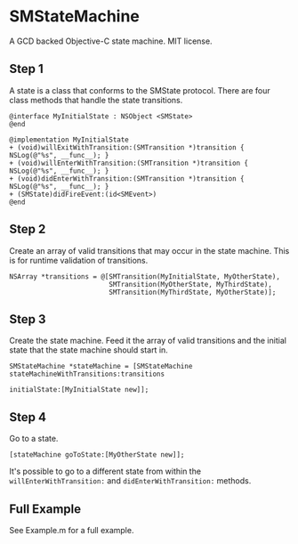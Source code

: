 # SMStateMachine

A GCD backed Objective-C state machine. MIT license.

## Step 1

A state is a class that conforms to the SMState protocol. There are four class
methods that handle the state transitions.

```
@interface MyInitialState : NSObject <SMState>
@end

@implementation MyInitialState
+ (void)willExitWithTransition:(SMTransition *)transition { NSLog(@"%s", __func__); }
+ (void)willEnterWithTransition:(SMTransition *)transition { NSLog(@"%s", __func__); }
+ (void)didEnterWithTransition:(SMTransition *)transition { NSLog(@"%s", __func__); }
+ (SMState)didFireEvent:(id<SMEvent>)
@end
```

## Step 2

Create an array of valid transitions that may occur in the state machine. This is for runtime validation of transitions.

```
NSArray *transitions = @[SMTransition(MyInitialState, MyOtherState),
                         SMTransition(MyOtherState, MyThirdState),
                         SMTransition(MyThirdState, MyOtherState)];
```

## Step 3

Create the state machine. Feed it the array of valid transitions and the initial state that the state machine should start in.

```
SMStateMachine *stateMachine = [SMStateMachine stateMachineWithTransitions:transitions 
                                                              initialState:[MyInitialState new]];
```

## Step 4

Go to a state.

```
[stateMachine goToState:[MyOtherState new]];
```

It's possible to go to a different state from within the `willEnterWithTransition:` and `didEnterWithTransition:` methods.

## Full Example

See Example.m for a full example.
